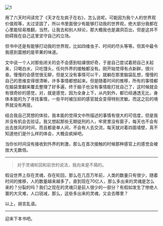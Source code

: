 ![1](https://img.alicdn.com/imgextra/i3/1064479076/TB2g.bWtXXXXXXcXXXXXXXXXXXX_!!1064479076.jpg)

用了六天时间读完了《天才在左疯子在右》，怎么说呢，可能因为我个人的世界观价值观等，太过坚固了，所以书里面很少有能够打动我的世界观，绝大部分我都在心里能轻易推翻，当然，让我去和别人辩论，那大概我也是漏洞百出，但是这并不妨碍我在自己这里坚守自己的立场。

但书中还是有能够打动我的世界观，比如四维虫子、时间的尽头等等。但其中最令我感到震撼的是苹果的味道。

<!-- more -->

文中说一个人对那些闭关的会不会感到枯燥很好奇，于是自己尝试着把自己关起来，只喝白水，只吃馒头，任何外界的接触都没有。刚开始觉得有点新鲜，很兴奋。慢慢的会感觉很无聊，但是又没有事情可以干，就躺在那里脑袋乱想，慢慢的自己的思维变得很清晰，许多事情都想起来。但是随着时间的推移，所有的事情都在脑袋里翻来覆去整理了好多遍，终于脑子也没有事情能打扰自己了，这时候就会有很奇妙的感觉，对，就是感觉，因为全身上下，从内到外，都已经通透无比，身体本能的为了寻找事情，一些平时被压抑的感官就会变得特别灵敏。而这之后的境界就没有再提。

结合我自己冥想的体验，我本能的觉得文中所描述的事情有很大的可信度，但是我并没有机会去验证。我又想起那些无期徒刑的人，牢房里没有窗子，每天也不会有出去放风的时间，而且都是单人间，不会有人去交流，每天就对着四面墙壁，真不知道他们是什么样的体会，大概会疯掉吧。

当你长时间没有接收到外界的刺激，那么在首次接触的时候那种感官上的感觉会被放大无数倍。

---

> 对于灵魂轮回和前世的说法，我向来是不屑的。

假设世界上存在灵魂，存在轮回，那么在几百万年前，人类的数量只有很少，随着时间的推移，人的数量越来越多了，直到现在70亿人，那么多出来的灵魂是怎么来的？分裂的吗？我们之现在的灵魂只是前人很少的一部分？有假如发生了惨绝人寰的大灾难，人口锐减，那么，这些多出来的灵魂，又会去哪里？

以上，胡言乱语。

---

迎来下本书吧。